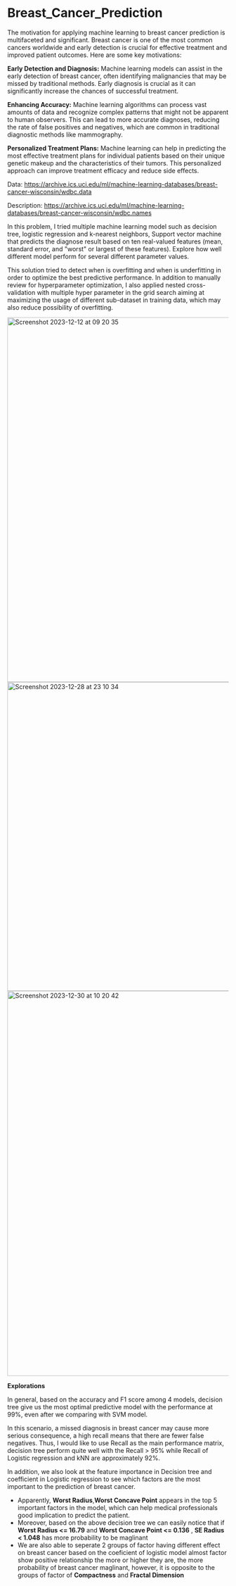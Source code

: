 # Breast_Cancer_Prediction



The motivation for applying machine learning to breast cancer prediction is multifaceted and significant. Breast cancer is one of the most common cancers worldwide and early detection is crucial for effective treatment and improved patient outcomes. Here are some key motivations:

**Early Detection and Diagnosis:** Machine learning models can assist in the early detection of breast cancer, often identifying malignancies that may be missed by traditional methods. Early diagnosis is crucial as it can significantly increase the chances of successful treatment.

**Enhancing Accuracy:** Machine learning algorithms can process vast amounts of data and recognize complex patterns that might not be apparent to human observers. This can lead to more accurate diagnoses, reducing the rate of false positives and negatives, which are common in traditional diagnostic methods like mammography.

**Personalized Treatment Plans:** Machine learning can help in predicting the most effective treatment plans for individual patients based on their unique genetic makeup and the characteristics of their tumors. This personalized approach can improve treatment efficacy and reduce side effects.

Data: https://archive.ics.uci.edu/ml/machine-learning-databases/breast-cancer-wisconsin/wdbc.data

Description: https://archive.ics.uci.edu/ml/machine-learning-databases/breast-cancer-wisconsin/wdbc.names

In this problem, I tried multiple machine learning model such as decision tree, logistic regression and k-nearest neighbors, Support vector machine that predicts the diagnose
result based on ten real-valued features (mean, standard error, and "worst" or largest of these features).
Explore how well different model perform for several different parameter values. 

This solution tried to detect when is overfitting and when is underfitting in order to optimize the best predictive performance. 
In addition to manually review for hyperparameter optimization, I also applied nested cross-validation with multiple hyper parameter in the grid search aiming at maximizing the usage of different sub-dataset in training data, which may also reduce possibility of overfitting.

<img width="829" alt="Screenshot 2023-12-12 at 09 20 35" src="https://github.com/trungle14/Breast_Cancer_Prediction/assets/143222481/7422ed4f-7515-4caa-93b1-c93a298f870d">



<img width="702" alt="Screenshot 2023-12-28 at 23 10 34" src="https://github.com/trungle14/Breast_Cancer_Prediction/assets/143222481/132bda0e-e76c-49b5-89f5-a1690d584457">




<img width="875" alt="Screenshot 2023-12-30 at 10 20 42" src="https://github.com/trungle14/Breast_Cancer_Prediction/assets/143222481/cf188bbd-b328-47af-a678-e66381472dcb">



**Explorations**
 
In general, based on the accuracy and F1 score among 4 models, decision tree give us the most optimal predictive model with the performance at 99%, even after we comparing with SVM model. 


In this scenario, a missed diagnosis in breast cancer may cause more serious consequence, a high recall means that there are fewer false negatives. Thus, I would like to use Recall as the main performance matrix, decision tree perform quite well with the Recall > 95% while Recall of Logistic regression and kNN are approximately 92%.

In addition, we also look at the feature importance in Decision tree and coefficient in Logistic regression to see which factors are the most important to the prediction of breast cancer. 
- Apparently, **Worst Radius**,**Worst Concave Point**  appears in the top 5 important factors in the model, which can help medical professionals good implication to predict the patient. 
- Moreover, based on the above decision tree we can easily notice that if **Worst Radius <= 16.79** and **Worst Concave Point <= 0.136** , **SE Radius < 1.048** has more probability to be maglinant
- We are also able to seperate 2 groups of factor  having different effect on breast cancer based on the coeficient of logistic model almost factor show positive relationship the more or higher they are, the more probability of breast cancer maglinant, however, it is opposite to the groups of factor of **Compactness** and **Fractal Dimension**
